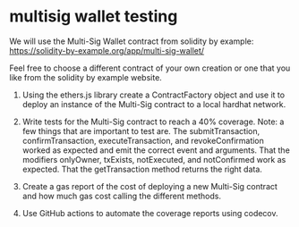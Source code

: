 # multisig wallet testing
We will use the Multi-Sig Wallet contract from solidity by example: https://solidity-by-example.org/app/multi-sig-wallet/

Feel free to choose a different contract of your own creation or one that you like from the solidity by example website.

1. Using the ethers.js library create a ContractFactory  object and use it to deploy an instance of the Multi-Sig contract to a local hardhat network.

2. Write tests for the Multi-Sig contract to reach a 40% coverage.
Note: a few things that are important to test are. The submitTransaction,  confirmTransaction, executeTransaction, and revokeConfirmation worked as expected and emit the correct event and arguments. That the modifiers onlyOwner, txExists, notExecuted, and notConfirmed work as expected. That the getTransaction method returns the right data.

3. Create a gas report of the cost of deploying a new Multi-Sig contract and how much gas cost calling the different methods.

3. Use GitHub actions to automate the coverage reports using codecov.